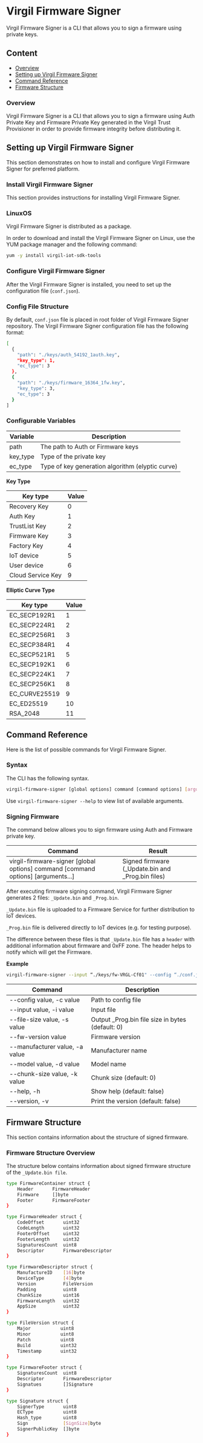 # Virgil Firmware Signer
Virgil Firmware Signer is a CLI that allows you to sign a firmware using private keys.

## Content
- [Overview](#overview)
- [Setting up Virgil Firmware Signer](#setting-up-virgil-firmware-signer)
- [Command Reference](#command-reference)
- [Firmware Structure](#firmware-structure)


### Overview
Virgil Firmware Signer is a CLI that allows you to sign a firmware using Auth Private Key and Firmware Private Key generated in the Virgil Trust Provisioner in order to provide firmware integrity before distributing it.

## Setting up Virgil Firmware Signer
This section demonstrates on how to install and configure Virgil Firmware Signer for preferred platform.

### Install Virgil Firmware Signer
This section provides instructions for installing Virgil Firmware Signer.

### LinuxOS
Virgil Firmware Signer is distributed as a package.

In order to download and install the Virgil Firmware Signer on Linux, use the YUM package manager and the following command:

```bash
yum -y install virgil-iot-sdk-tools
```

### Configure Virgil Firmware Signer
After the Virgil Firmware Signer is installed, you need to set up the configuration file (```conf.json```).

### Config File Structure
By default, ```conf.json``` file is placed in root folder of Virgil Firmware Signer repository. The Virgil Firmware Signer configuration file has the following format:

```bash
[
  {
    "path": "./keys/auth_54192_1auth.key",
    "key_type": 1,
    "ec_type": 3
  },
  {
    "path": "./keys/firmware_16364_1fw.key",
    "key_type": 3,
    "ec_type": 3
  }
]
```
### Configurable Variables

| Variable | Description                                      |
|----------|--------------------------------------------------|
| path     | The path to Auth or Firmware keys                |
| key_type | Type of the private key                          |
| ec_type  | Type of key generation algorithm (elyptic curve) |

**Key Type**

| Key type          | Value |
|-------------------|-------|
| Recovery Key      | 0     |
| Auth Key          | 1     |
| TrustList Key     | 2     |
| Firmware Key      | 3     |
| Factory Key       | 4     |
| IoT device        | 5     |
| User device       | 6     |
| Cloud Service Key | 9     |

**Elliptic Curve Type**

| Key type      | Value |
|---------------|-------|
| EC_SECP192R1  | 1     |
| EC_SECP224R1  | 2     |
| EC_SECP256R1  | 3     |
| EC_SECP384R1  | 4     |
| EC_SECP521R1  | 5     |
| EC_SECP192K1  | 6     |
| EC_SECP224K1  | 7     |
| EC_SECP256K1  | 8     |
| EC_CURVE25519 | 9     |
| EC_ED25519    | 10    |
| RSA_2048      | 11    |

## Command Reference
Here is the list of possible commands for Virgil Firmware Signer.

### Syntax
The CLI has the following syntax.

```bash
virgil-firmware-signer [global options] command [command options] [arguments...]
```
Use ```virgil-firmware-signer --help``` to view list of available arguments.

### Signing Firmware
The command below allows you to sign firmware using Auth and Firmware private key.

| Command                                                                          | Result                                            |
|----------------------------------------------------------------------------------|---------------------------------------------------|
| virgil-firmware-signer [global options] command [command options] [arguments...] | Signed firmware (_Update.bin and _Prog.bin files) |

After executing firmware signing command, Virgil Firmware Signer generates 2 files: ```_Update.bin``` and ```_Prog.bin```.

```_Update.bin``` file is uploaded to a Firmware Service for further distribution to IoT devices.

```_Prog.bin``` file is delivered directly to IoT devices  (e.g. for testing purpose).

The difference between these files is that ```_Update.bin``` file has a ```header``` with additional information about firmware and 0xFF zone. The header helps to notify which will get the Firmware.

**Example**

```bash
virgil-firmware-signer --input “./keys/fw-VRGL-Cf01" --config “./conf.json” --file-size 1000000 --fw-version 0.1.2.3456 --manufacturer VRGL --model Cf01 --chunk-size 64000
```
| Command                        | Description                                      |
|--------------------------------|--------------------------------------------------|
| --config value, -c value       | Path to config file                              |
| --input value, -i value        | Input file                                       |
| --file-size value, -s value    | Output _Prog.bin file size in bytes (default: 0) |
| --fw-version value             | Firmware version                                 |
| --manufacturer value, -a value | Manufacturer name                                |
| --model value, -d value        | Model name                                       |
| --chunk-size value, -k value   | Chunk size (default: 0)                          |
| --help, -h                     | Show help (default: false)                       |
| --version, -v                  | Print the version (default: false)               |

## Firmware Structure
This section contains information about the structure of signed firmware.

### Firmware Structure Overview

The structure below contains information about signed firmware structure of the ```_Update.bin file```.

```bash
type FirmwareContainer struct {
    Header       FirmwareHeader
    Firmware     []byte
    Footer       FirmwareFooter
}

type FirmwareHeader struct {
    CodeOffset       uint32
    CodeLength       uint32
    FooterOffset     uint32
    FooterLength     uint32
    SignaturesCount  uint8
    Descriptor       FirmwareDescriptor
}

type FirmwareDescriptor struct {
    ManufactureID    [16]byte
    DeviceType       [4]byte
    Version          FileVersion
    Padding          uint8
    ChunkSize        uint16
    FirmwareLength   uint32
    AppSize          uint32
}

type FileVersion struct {
    Major           uint8
    Minor           uint8
    Patch           uint8
    Build           uint32
    Timestamp       uint32
}

type FirmwareFooter struct {
    SignaturesCount  uint8
    Descriptor       FirmwareDescriptor
    Signatues        []Signature
}

type Signature struct {
    SignerType       uint8
    ECType           uint8
    Hash_type        uint8
    Sign             [SignSize]byte
    SignerPublicKey  []byte
}
```
